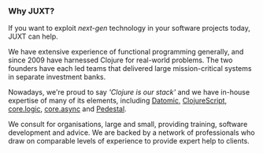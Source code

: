 ### Why JUXT?

If you want to exploit _next-gen_ technology in your software projects today, JUXT can help.

We have extensive experience of functional programming generally, and since 2009 have harnessed Clojure for real-world problems. The two founders have each led teams that delivered large mission-critical systems in separate investment banks.

Nowadays, we're proud to say _'Clojure is our stack'_ and we have in-house expertise of many of its elements, including [Datomic](http://www.datomic.com/), [ClojureScript](https://github.com/clojure/clojurescript), [core.logic](https://github.com/clojure/core.logic), [core.async](https://github.com/clojure/core.async) and [Pedestal](http://pedestal.io).

We consult for organisations, large and small, providing training, software development and advice. We are backed by a network of professionals who draw on comparable levels of experience to provide expert help to clients.

